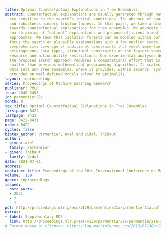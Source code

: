 ```yaml
---
title: Optimal Counterfactual Explanations in Tree Ensembles
abstract: Counterfactual explanations are usually generated through heuristics that
  are sensitive to the search’s initial conditions. The absence of guarantees of performance
  and robustness hinders trustworthiness. In this paper, we take a disciplined approach
  towards counterfactual explanations for tree ensembles. We advocate for a model-based
  search aiming at "optimal" explanations and propose efficient mixed-integer programming
  approaches. We show that isolation forests can be modeled within our framework to
  focus the search on plausible explanations with a low outlier score. We provide
  comprehensive coverage of additional constraints that model important objectives,
  heterogeneous data types, structural constraints on the feature space, along with
  resource and actionability restrictions. Our experimental analyses demonstrate that
  the proposed search approach requires a computational effort that is orders of magnitude
  smaller than previous mathematical programming algorithms. It scales up to large
  data sets and tree ensembles, where it provides, within seconds, systematic explanations
  grounded on well-defined models solved to optimality.
layout: inproceedings
series: Proceedings of Machine Learning Research
publisher: PMLR
issn: 2640-3498
id: parmentier21a
month: 0
tex_title: Optimal Counterfactual Explanations in Tree Ensembles
firstpage: 8422
lastpage: 8431
page: 8422-8431
order: 8422
cycles: false
bibtex_author: Parmentier, Axel and Vidal, Thibaut
author:
- given: Axel
  family: Parmentier
- given: Thibaut
  family: Vidal
date: 2021-07-01
address:
container-title: Proceedings of the 38th International Conference on Machine Learning
volume: '139'
genre: inproceedings
issued:
  date-parts:
  - 2021
  - 7
  - 1
pdf: http://proceedings.mlr.press/v139/parmentier21a/parmentier21a.pdf
extras:
- label: Supplementary PDF
  link: http://proceedings.mlr.press/v139/parmentier21a/parmentier21a-supp.pdf
# Format based on citeproc: http://blog.martinfenner.org/2013/07/30/citeproc-yaml-for-bibliographies/
---
```

